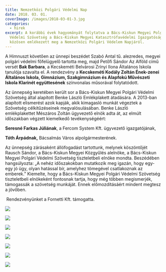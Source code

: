 ```yaml
---
title: Nemzetközi Polgári Védelmi Nap
date: 2018. 03. 01.
coverImage: /images/2018-03-01-3.jpg
categories:
  - hirek
excerpt: A korábbi évek hagyományát folytatva a Bács-Kiskun Megyei Polgári
  Védelmi Szövetség a Bács-Kiskun Megyei Katasztrófavédelmi Igazgatósággal
  közösen emlékezett meg a Nemzetközi Polgári Védelem Napjáról.
---
```

A Himnuszt követően az ünnepi beszédet Szabó Antal tű. alezredes, megyei polgári védelmi főfelügyelő tartotta meg, majd Petőfi Sándor Az Alföld című versét **Bak Barbara**, a Kecskeméti Belvárosi Zrínyi Ilona Általános Iskola tanulója szavalta el. A rendezvény a **Kecskeméti Kodály Zoltán Ének-zenei Általános Iskola, Gimnázium, Szakgimnázium és Alapfokú Művészeti Iskola Klarinét együttesének** színvonalas műsorával folytatódott.

Az ünnepség keretében került sor a Bács-Kiskun Megyei Polgári Védelmi Szövetség által alapított Benke László Emlékplakett átadására. A 2013-ban alapított elismerést azok kapják, akik kimagasló munkát végeztek a Szövetség célkitűzéseinek megvalósulásában. Benke László emlékplakettet Mészáros Zoltán ügyvezető elnök adta át, az elmúlt időszakban végzett kiemelkedő tevékenységéért:

**Seresné Farkas Júliának**, a Fercom System Kft. ügyvezető igazgatójának,

**Tóth Árpádnak,** Bácsalmás Város alpolgármesterének.

Az ünnepség zárásaként állófogadást tartottunk, melynek köszöntőjét Rausch Sándor, a Bács-Kiskun Megyei Közgyűlés alelnöke, a Bács-Kiskun Megyei Polgári Védelmi Szövetség tiszteletbeli elnöke mondta. Beszédében hangsúlyozta: „A nehéz időszakokban mutatkozik meg igazán, hogy egy-egy jó ügy, olyan hatással bír, amelyhez tömegével csatlakoznak az emberek.” Kiemelte, hogy a Bács-Kiskun Megyei Polgári Védelmi Szövetség tiszteletbeli elnökeként fontosnak tartja, hogy még többen megismerjék, támogassák a szövetség munkáját. Ennek előmozdításáért mindent megtesz a jövőben.

 Rendezvényünket a Fornetti Kft. támogatta.

![](/images/2018-03-01-1.jpg)

![](/images/2018-03-01-2.jpg)

![](/images/2018-03-01-3.jpg)

![](/images/2018-03-01-4.jpg)

![](/images/2018-03-01-5.jpg)

![](/images/2018-03-01-6.jpg)

![](/images/2018-03-01-7.jpg)
